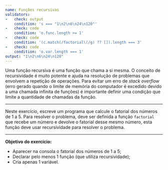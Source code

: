 ```yaml
---
name: Funções recursivas
validators:
-   check: output
    condition: 's === "1\n2\n6\n24\n120"'
-   check: code
    condition: 'o.func.length >= 1'
-   check: code
    condition: '(c.match(/factorial\(/g) ?? []).length === 3'
-   check: code
    condition: 'o.var.length === 1'
output: "1\n2\n6\n24\n120"
---
```


Uma função recursiva é uma função que chama a si mesma. O conceito de recursividade é muito potente e ajuda na resolução de problemas que envolvem a repetição de operações. Para evitar um erro de *stack overflow* (erro gerado quando o limite de memória do computador é excedido devido a uma chamada infinita de funções) é importante definir uma condição que limite a quantidade de chamadas da função.

***

Neste exercício, escreve um programa que calcule o fatorial dos números de 1 a 5. Para resolver o problema, deve ser definida a função `factorial` que recebe um número e devolve o fatorial desse mesmo número, esta função deve usar recursividade para resolver o problema.

***

**Objetivo do exercício:**
- Aparecer na consola o fatorial dos números de 1 a 5;
- Declarar pelo menos 1 função (que utiliza recursividade);
- Cria apenas 1 variável.